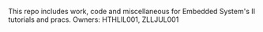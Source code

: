 This repo includes work, code and miscellaneous for Embedded System's II tutorials and pracs.
Owners: HTHLIL001, ZLLJUL001
